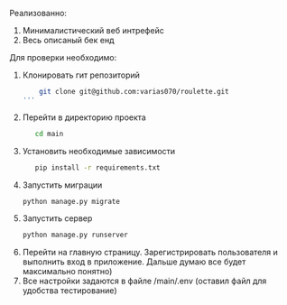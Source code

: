 Реализованно:
1. Минималистический веб интрефейс
2. Весь описаный бек енд

Для проверки необходимо:

1. Клонировать гит репозиторий 
    ```bash
        git clone git@github.com:varias070/roulette.git
    '''

2. Перейти в директорию проекта 
     ```bash
        cd main
   
3. Установить необходимые зависимости
    ```bash
       pip install -r requirements.txt
4. Запустить миграции
   ```bash
   python manage.py migrate  
5. Запустить сервер 
    ```bash
    python manage.py runserver  

6. Перейти на главную страницу. Зарегистрировать пользователя
и выполнить вход в приложение. Дальше думаю все будет максимально понятно)
7. Все настройки задаются в файле /main/.env (оставил файл для удобства тестирование)